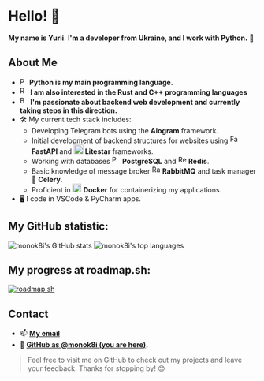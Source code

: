 # Hello! 👋

**My name is Yurii**. **I'm a developer from Ukraine, and I work with Python.** 🦋

## About Me
- <img alt="Python" height="15px" src="https://cdn.worldvectorlogo.com/logos/python-5.svg" /> **Python is my main programming language.**
- <img alt="Rust" height="17px" src="https://cdn.worldvectorlogo.com/logos/rust.svg" /> **I am also interested in the Rust and C++ programming languages**
- <img alt="Backend" height="17px" src="https://cdn.worldvectorlogo.com/logos/grafbase.svg" /> **I'm passionate about backend web development and currently taking steps in this direction.**
- 🛠️ My current tech stack includes:
  - Developing Telegram bots using the **Aiogram** framework.
  - Initial development of backend structures for websites using <img alt="FastAPI" height="17px" src="https://cdn.worldvectorlogo.com/logos/fastapi.svg" /> **FastAPI** and <img alt="Litestar" height="19px" src="https://litestar.dev/_static/logo.svg" /> **Litestar** frameworks.
  - Working with databases <img alt="PostgreSQL" height="17px" src="https://cdn.worldvectorlogo.com/logos/postgresql.svg" /> **PostgreSQL** and <img alt="Redis" height="17px" src="https://cdn.worldvectorlogo.com/logos/redis.svg" /> **Redis**.
  - Basic knowledge of message broker  <img alt="RabbitMQ" height="17px" src="https://cdn.worldvectorlogo.com/logos/rabbitmq.svg" /> **RabbitMQ** and task manager 🥦 **Celery**.
  - Proficient in <img alt="Docker" height="18px" src="https://cdn.worldvectorlogo.com/logos/docker-4.svg" /> **Docker** for containerizing my applications.
- 🖥️ I code in VSCode & PyCharm apps.

## My GitHub statistic:

![monok8i's GitHub stats](https://github-readme-stats.vercel.app/api?username=monok8i&show_icons=true&theme=dark&rank_icon=github)
![monok8i's top languages](https://github-readme-stats.vercel.app/api/top-langs/?username=monok8i&layout=compact&theme=dark&height=200)
## My progress at roadmap.sh:

[![roadmap.sh](https://roadmap.sh/card/wide/66335aef96279862ae72dbf6?variant=dark)](https://roadmap.sh)


## Contact
- 📫 **[My email](monok8i.dev@seznam.cz)**
- 🦋 **[GitHub as @monok8i (you are here)](https://github.com/monok8i).**


> Feel free to visit me on GitHub to check out my projects and leave your feedback. Thanks for stopping by! 😊